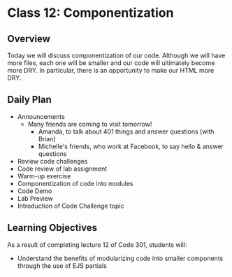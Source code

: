 # Class 12: Componentization

## Overview

Today we will discuss componentization of our code. Although we will have more files, each one will be smaller and our code will ultimately become more DRY. In particular, there is an opportunity to make our HTML more DRY.

## Daily Plan

- Announcements
    - Many friends are coming to visit tomorrow!
        - Amanda, to talk about 401 things and answer questions (with Brian)
        - Michelle's friends, who work at Facebook, to say hello & answer questions
- Review code challenges
- Code review of lab assignment
- Warm-up exercise
- Componentization of code into modules
- Code Demo
- Lab Preview
- Introduction of Code Challenge topic

## Learning Objectives

As a result of completing lecture 12 of Code 301, students will:
- Understand the benefits of modularizing code into smaller components through the use of EJS partials
